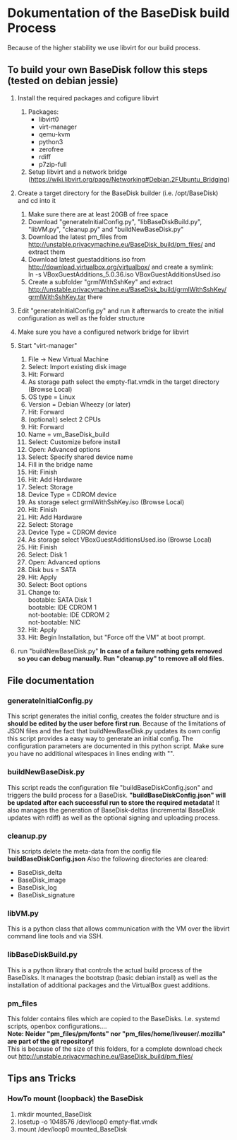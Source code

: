 # Dokumentation of the BaseDisk build Process
Because of the higher stability we use libvirt for our build process.

## To build your own BaseDisk follow this steps (tested on debian jessie)

1. Install the required packages and cofigure libvirt
    1. Packages:
        * libvirt0
        * virt-manager
        * qemu-kvm
        * python3
        * zerofree
        * rdiff
        * p7zip-full
    2. Setup libvirt and a network bridge (https://wiki.libvirt.org/page/Networking#Debian.2FUbuntu_Bridging)


2. Create a target directory for the BaseDisk builder (i.e. /opt/BaseDisk) and cd into it
    1. Make sure there are at least 20GB of free space
    2. Download "generateInitialConfig.py", "libBaseDiskBuild.py", "libVM.py", "cleanup.py" and "buildNewBaseDisk.py"
    3. Download the latest pm_files from http://unstable.privacymachine.eu/BaseDisk_build/pm_files/ and extract them
    4. Download latest guestadditions.iso from http://download.virtualbox.org/virtualbox/ and create a symlink:  
         ln -s VBoxGuestAdditions_5.0.36.iso VBoxGuestAdditionsUsed.iso
    5. Create a subfolder "grmlWithSshKey" and extract http://unstable.privacymachine.eu/BaseDisk_build/grmlWithSshKey/grmlWithSshKey.tar there

3. Edit "generateInitialConfig.py" and run it afterwards to create the initial configuration as well as the folder structure

4. Make sure you have a configured network bridge for libvirt 

5. Start "virt-manager"  
    1. File -> New Virtual Machine
    2. Select: Import existing disk image
    3. Hit: Forward
    4. As storage path select the empty-flat.vmdk in the target directory (Browse Local)
    5. OS type = Linux
    6. Version = Debian Wheezy (or later)
    7. Hit: Forward
    8. (optional:) select 2 CPUs
    9. Hit: Forward
    10. Name = vm_BaseDisk_build
    11. Select: Customize before install
    12. Open: Advanced options
    13. Select: Specify shared device name 
    14. Fill in the bridge name
    15. Hit: Finish
    16. Hit: Add Hardware
    17. Select: Storage
    18. Device Type = CDROM device
    19. As storage select grmlWithSshKey.iso (Browse Local)
    20. Hit: Finish
    16. Hit: Add Hardware
    17. Select: Storage
    18. Device Type = CDROM device
    19. As storage select VBoxGuestAdditionsUsed.iso (Browse Local)
    20. Hit: Finish   
    21. Select: Disk 1
    22. Open: Advanced options
    23. Disk bus = SATA
    24. Hit: Apply
    25. Select: Boot options
    26. Change to:  
        bootable: SATA Disk 1  
        bootable: IDE CDROM 1  
        not-bootable: IDE CDROM 2  
        not-bootable: NIC  
    27. Hit: Apply
    28. Hit: Begin Installation, but "Force off the VM" at boot prompt.

6. run "buildNewBaseDisk.py"
**In case of a failure nothing gets removed so you can debug manually. Run "cleanup.py" to remove all old files.**
   

## File documentation

### generateInitialConfig.py
This script generates the initial config, creates the folder structure and is **should be edited by the user before first run**. Because of the limitations of JSON files and the fact that buildNewBaseDisk.py updates its own config this script provides a easy way to generate an initial config. The configuration parameters are documented in this python script. Make sure you have no additional witespaces in lines ending with "\".

### buildNewBaseDisk.py
This script reads the configuration file "buildBaseDiskConfig.json" and triggers the build process for a BaseDisk.
**"buildBaseDiskConfig.json" will be updated after each successful run to store the required metadata!**
It also manages the generation of BaseDisk-deltas (incremental BaseDisk updates with rdiff) as well as the optional signing and uploading process.

### cleanup.py
This scripts delete the meta-data from the config file **buildBaseDiskConfig.json**
Also the following directories are cleared:
* BaseDisk_delta
* BaseDisk_image
* BaseDisk_log
* BaseDisk_signature
  
### libVM.py
This is a python class that allows communication with the VM over the libvirt command line tools and via SSH.

### libBaseDiskBuild.py
This is a python library that controls the actual build process of the BaseDisks. It manages the bootstrap (basic debian install) as well as the installation of additional packages and the VirtualBox guest additions.

### pm_files
This folder contains files which are copied to the BaseDisks. I.e. systemd scripts, openbox configurations....  
**Note: Neider "pm_files/pm/fonts" nor "pm_files/home/liveuser/.mozilla" are part of the git repository!**  
This is because of the size of this folders, for a complete download check out http://unstable.privacymachine.eu/BaseDisk_build/pm_files/


## Tips ans Tricks

### HowTo mount (loopback) the BaseDisk

1. mkdir mounted_BaseDisk  
2. losetup -o 1048576 /dev/loop0 empty-flat.vmdk  
3. mount /dev/loop0 mounted_BaseDisk  

